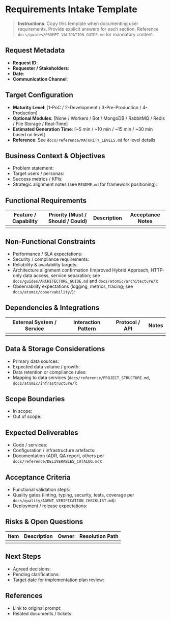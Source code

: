 # Requirements Intake Template

> **Instructions**: Copy this template when documenting user requirements. Provide explicit answers for each section. Reference `docs/guides/PROMPT_VALIDATION_GUIDE.md` for mandatory content.

## Request Metadata

- **Request ID**:
- **Requester / Stakeholders**:
- **Date**:
- **Communication Channel**:

## Target Configuration

- **Maturity Level**: [1-PoC / 2-Development / 3-Pre-Production / 4-Production]
- **Optional Modules**: [None / Workers / Bot / MongoDB / RabbitMQ / Redis / File Storage / Real-Time]
- **Estimated Generation Time**: [~5 min / ~10 min / ~15 min / ~30 min based on level]
- **Reference**: See `docs/reference/MATURITY_LEVELS.md` for level details

## Business Context & Objectives

- Problem statement:
- Target users / personas:
- Success metrics / KPIs:
- Strategic alignment notes (see `README.md` for framework positioning):

## Functional Requirements

| Feature / Capability | Priority (Must / Should / Could) | Description | Acceptance Notes |
|----------------------|----------------------------------|-------------|------------------|
|                      |                                  |             |                  |

## Non-Functional Constraints

- Performance / SLA expectations:
- Security / compliance requirements:
- Reliability & availability targets:
- Architecture alignment confirmation (Improved Hybrid Approach, HTTP-only data access, service separation; see `docs/guides/ARCHITECTURE_GUIDE.md` and `docs/atomic/architecture/`):
- Observability expectations (logging, metrics, tracing; see `docs/atomic/observability/`):

## Dependencies & Integrations

| External System / Service | Interaction Pattern | Protocol / API | Notes |
|---------------------------|----------------------|----------------|-------|
|                           |                      |                |       |

## Data & Storage Considerations

- Primary data sources:
- Expected data volume / growth:
- Data retention or compliance rules:
- Mapping to data services (`docs/reference/PROJECT_STRUCTURE.md`, `docs/atomic/infrastructure/`):

## Scope Boundaries

- In scope:
- Out of scope:

## Expected Deliverables

- Code / services:
- Configuration / infrastructure artefacts:
- Documentation (ADR, QA report, others per `docs/reference/DELIVERABLES_CATALOG.md`):

## Acceptance Criteria

- Functional validation steps:
- Quality gates (linting, typing, security, tests, coverage per `docs/quality/AGENT_VERIFICATION_CHECKLIST.md`):
- Deployment / release expectations:

## Risks & Open Questions

| Item | Description | Owner | Resolution Path |
|------|-------------|-------|-----------------|
|      |             |       |                 |

## Next Steps

- Agreed decisions:
- Pending clarifications:
- Target date for implementation plan review:

## References

- Link to original prompt:
- Related documents / tickets:
